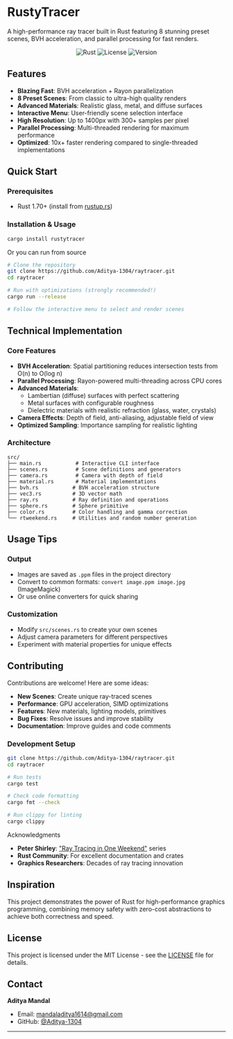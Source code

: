 #  RustyTracer

A high-performance ray tracer built in Rust featuring 8 stunning preset scenes, BVH acceleration, and parallel processing for fast renders.

<div align="center">

![Rust](https://img.shields.io/badge/rust-%23000000.svg?style=for-the-badge&logo=rust&logoColor=white)
![License](https://img.shields.io/badge/license-MIT-blue.svg?style=for-the-badge)
![Version](https://img.shields.io/badge/version-0.1.0-green.svg?style=for-the-badge)

</div>

##  Features

-  **Blazing Fast**: BVH acceleration + Rayon parallelization
-  **8 Preset Scenes**: From classic to ultra-high quality renders
-  **Advanced Materials**: Realistic glass, metal, and diffuse surfaces
-  **Interactive Menu**: User-friendly scene selection interface
-  **High Resolution**: Up to 1400px with 300+ samples per pixel
-  **Parallel Processing**: Multi-threaded rendering for maximum performance
-  **Optimized**: 10x+ faster rendering compared to single-threaded implementations


##  Quick Start

### Prerequisites
- Rust 1.70+ (install from [rustup.rs](https://rustup.rs/))

### Installation & Usage

```bash
cargo install rustytracer
```

Or you can run from source

```bash
# Clone the repository
git clone https://github.com/Aditya-1304/raytracer.git
cd raytracer

# Run with optimizations (strongly recommended!)
cargo run --release

# Follow the interactive menu to select and render scenes
```

##  Technical Implementation

### Core Features
- **BVH Acceleration**: Spatial partitioning reduces intersection tests from O(n) to O(log n)
- **Parallel Processing**: Rayon-powered multi-threading across CPU cores
- **Advanced Materials**:
  - Lambertian (diffuse) surfaces with perfect scattering
  - Metal surfaces with configurable roughness
  - Dielectric materials with realistic refraction (glass, water, crystals)
- **Camera Effects**: Depth of field, anti-aliasing, adjustable field of view
- **Optimized Sampling**: Importance sampling for realistic lighting


### Architecture
```
src/
├── main.rs           # Interactive CLI interface
├── scenes.rs         # Scene definitions and generators  
├── camera.rs         # Camera with depth of field
├── material.rs       # Material implementations
├── bvh.rs           # BVH acceleration structure
├── vec3.rs          # 3D vector math
├── ray.rs           # Ray definition and operations
├── sphere.rs        # Sphere primitive
├── color.rs         # Color handling and gamma correction
└── rtweekend.rs     # Utilities and random number generation
```


##  Usage Tips

### Output
- Images are saved as `.ppm` files in the project directory
- Convert to common formats: `convert image.ppm image.jpg` (ImageMagick)
- Or use online converters for quick sharing

### Customization
- Modify `src/scenes.rs` to create your own scenes
- Adjust camera parameters for different perspectives
- Experiment with material properties for unique effects

##  Contributing

Contributions are welcome! Here are some ideas:

-  **New Scenes**: Create unique ray-traced scenes
-  **Performance**: GPU acceleration, SIMD optimizations  
-  **Features**: New materials, lighting models, primitives
-  **Bug Fixes**: Resolve issues and improve stability
-  **Documentation**: Improve guides and code comments

### Development Setup
```bash
git clone https://github.com/Aditya-1304/raytracer.git
cd raytracer

# Run tests
cargo test

# Check code formatting
cargo fmt --check

# Run clippy for linting
cargo clippy
```

 Acknowledgments

- **Peter Shirley**: ["Ray Tracing in One Weekend"](https://raytracing.github.io/) series
- **Rust Community**: For excellent documentation and crates
- **Graphics Researchers**: Decades of ray tracing innovation

## Inspiration

This project demonstrates the power of Rust for high-performance graphics programming, combining memory safety with zero-cost abstractions to achieve both correctness and speed.

##  License

This project is licensed under the MIT License - see the [LICENSE](LICENSE) file for details.

##  Contact

**Aditya Mandal**
- Email: mandaladitya1614@gmail.com  
- GitHub: [@Aditya-1304](https://github.com/Aditya-1304)

---

<div align="center">


</div>